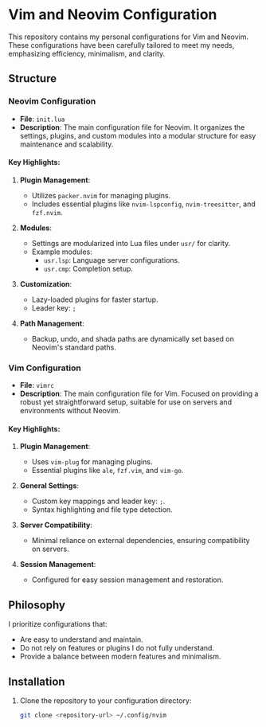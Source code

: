 # Vim and Neovim Configuration

This repository contains my personal configurations for Vim and Neovim. These configurations have been carefully tailored to meet my needs, emphasizing efficiency, minimalism, and clarity.

## Structure

### Neovim Configuration

- **File**: `init.lua`
- **Description**: The main configuration file for Neovim. It organizes the settings, plugins, and custom modules into a modular structure for easy maintenance and scalability.

#### Key Highlights:
1. **Plugin Management**:
   - Utilizes `packer.nvim` for managing plugins.
   - Includes essential plugins like `nvim-lspconfig`, `nvim-treesitter`, and `fzf.nvim`.

2. **Modules**:
   - Settings are modularized into Lua files under `usr/` for clarity.
   - Example modules:
     - `usr.lsp`: Language server configurations.
     - `usr.cmp`: Completion setup.

3. **Customization**:
   - Lazy-loaded plugins for faster startup.
   - Leader key: `;`

4. **Path Management**:
   - Backup, undo, and shada paths are dynamically set based on Neovim's standard paths.

### Vim Configuration

- **File**: `vimrc`
- **Description**: The main configuration file for Vim. Focused on providing a robust yet straightforward setup, suitable for use on servers and environments without Neovim.

#### Key Highlights:
1. **Plugin Management**:
   - Uses `vim-plug` for managing plugins.
   - Essential plugins like `ale`, `fzf.vim`, and `vim-go`.

2. **General Settings**:
   - Custom key mappings and leader key: `;`.
   - Syntax highlighting and file type detection.

3. **Server Compatibility**:
   - Minimal reliance on external dependencies, ensuring compatibility on servers.

4. **Session Management**:
   - Configured for easy session management and restoration.

## Philosophy

I prioritize configurations that:
- Are easy to understand and maintain.
- Do not rely on features or plugins I do not fully understand.
- Provide a balance between modern features and minimalism.

## Installation

1. Clone the repository to your configuration directory:
   ```bash
   git clone <repository-url> ~/.config/nvim
